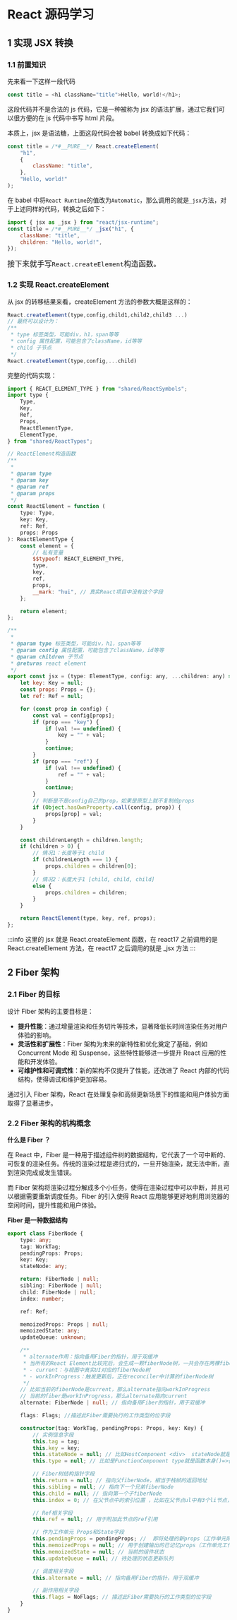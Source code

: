 # React 源码学习

## 1 实现 JSX 转换

### 1.1 前置知识

先来看一下这样一段代码

```javascript
const title = <h1 className="title">Hello, world!</h1>;
```

这段代码并不是合法的 js 代码，它是一种被称为 jsx 的语法扩展，通过它我们可以很方便的在 js 代码中书写 html 片段。

本质上，jsx 是语法糖，上面这段代码会被 babel 转换成如下代码：

```javascript
const title = /*#__PURE__*/ React.createElement(
    "h1",
    {
        className: "title",
    },
    "Hello, world!"
);
```

在 babel 中将`React Runtime`的值改为`Automatic`，那么调用的就是`_jsx`方法，对于上述同样的代码，转换之后如下：

```javascript
import { jsx as _jsx } from "react/jsx-runtime";
const title = /*#__PURE__*/ _jsx("h1", {
    className: "title",
    children: "Hello, world!",
});
```

<big>接下来就手写`React.createElement`构造函数。</big>

### 1.2 实现 React.createElement

从 jsx 的转移结果来看，createElement 方法的参数大概是这样的：

```javascript
React.createElement(type,config,child1,child2,child3 ...)
// 最终可以设计为：
/**
 * type 标签类型，可能div，h1，span等等
 * config 属性配置，可能包含了className，id等等
 * child 子节点
 */
React.createElement(type,config,...child)
```

完整的代码实现：

```javascript
import { REACT_ELEMENT_TYPE } from "shared/ReactSymbols";
import type {
    Type,
    Key,
    Ref,
    Props,
    ReactElementType,
    ElementType,
} from "shared/ReactTypes";

// ReactElement构造函数
/**
 *
 * @param type
 * @param key
 * @param ref
 * @param props
 */
const ReactElement = function (
    type: Type,
    key: Key,
    ref: Ref,
    props: Props
): ReactElementType {
    const element = {
        // 私有变量
        $$typeof: REACT_ELEMENT_TYPE,
        type,
        key,
        ref,
        props,
        __mark: "hui", // 真实React项目中没有这个字段
    };

    return element;
};

/**
 *
 * @param type 标签类型，可能div，h1，span等等
 * @param config 属性配置，可能包含了className，id等等
 * @param children 子节点
 * @returns react element
 */
export const jsx = (type: ElementType, config: any, ...children: any) => {
    let key: Key = null;
    const props: Props = {};
    let ref: Ref = null;

    for (const prop in config) {
        const val = config[props];
        if (prop === "key") {
            if (val !== undefined) {
                key = "" + val;
            }
            continue;
        }
        if (prop === "ref") {
            if (val !== undefined) {
                ref = "" + val;
            }
            continue;
        }
        // 判断是不是config自己的prop，如果是原型上就不复制给props
        if (Object.hasOwnProperty.call(config, prop)) {
            props[prop] = val;
        }
    }

    const childrenLength = children.length;
    if (children > 0) {
        // 情况1：长度等于1 child
        if (childrenLength === 1) {
            props.children = children[0];
        }
        // 情况2：长度大于1 [child, child, child]
        else {
            props.children = children;
        }
    }

    return ReactElement(type, key, ref, props);
};
```

:::info
这里的 jsx 就是 React.createElement 函数，在 react17 之前调用的是 React.createElement 方法，在 react17 之后调用的就是 \_jsx 方法
:::

## 2 Fiber 架构

### 2.1 Fiber 的目标

设计 Fiber 架构的主要目标是：

-   **提升性能**：通过增量渲染和任务切片等技术，显著降低长时间渲染任务对用户体验的影响。
-   **灵活性和扩展性**：Fiber 架构为未来的新特性和优化奠定了基础，例如 Concurrent Mode 和 Suspense，这些特性能够进一步提升 React 应用的性能和开发体验。
-   **可维护性和可调式性**：新的架构不仅提升了性能，还改进了 React 内部的代码结构，使得调试和维护更加容易。

通过引入 Fiber 架构，React 在处理复杂和高频更新场景下的性能和用户体验方面取得了显著进步。

### 2.2 Fiber 架构的机构概念

**什么是 Fiber ？**

在 React 中，Fiber 是一种用于描述组件树的数据结构，它代表了一个可中断的、可恢复的渲染任务。传统的渲染过程是递归式的，一旦开始渲染，就无法中断，直到渲染完成或发生错误。

而 Fiber 架构将渲染过程分解成多个小任务，使得在渲染过程中可以中断，并且可以根据需要重新调度任务。Fiber 的引入使得 React 应用能够更好地利用浏览器的空闲时间，提升性能和用户体验。

**Fiber 是一种数据结构**

```typescript
export class FiberNode {
    type: any;
    tag: WorkTag;
    pendingProps: Props;
    key: Key;
    stateNode: any;

    return: FiberNode | null;
    sibling: FiberNode | null;
    child: FiberNode | null;
    index: number;

    ref: Ref;

    memoizedProps: Props | null;
    memoizedState: any;
    updateQueue: unknown;

    /**
     * alternate作用：指向备用Fiber的指针，用于双缓冲
     * 当所有的React Element比较完后，会生成一颗fiberNode树，一共会存在两棵fiberNode树
     * - current：与视图中真实UI对应的fiberNode树
     * - workInProgress：触发更新后，正在reconciler中计算的fiberNode树
     */
    // 比如当前的fiberNode是current，那么alternate指向workInProgress
    // 当前的fiber是workInProgress，那么alternate指向current
    alternate: FiberNode | null; // 指向备用Fiber的指针，用于双缓冲

    flags: Flags; //描述此Fiber需要执行的工作类型的位字段

    constructor(tag: WorkTag, pendingProps: Props, key: Key) {
        // 实例信息字段
        this.tag = tag;
        this.key = key;
        this.stateNode = null; // 比如HostComponent <div>  stateNode就是div DOM
        this.type = null; // 比如是FunctionComponent type就是函数本身()=>{}

        // Fiber树结构指针字段
        this.return = null; // 指向父fiberNode，相当于栈帧的返回地址
        this.sibling = null; // 指向下一个兄弟fiberNode
        this.child = null; // 指向第一个子fiberNode
        this.index = 0; // 在父节点中的索引位置 ，比如在父节点ul中有3个li节点，索引从0开始

        // Ref相关字段
        this.ref = null; // 用于附加此节点的ref引用

        // 作为工作单元 Props和State字段
        this.pendingProps = pendingProps; //  即将处理的新props（工作单元刚开始准备工作的时候props是什么）
        this.memoizedProps = null; // 用于创建输出的已记忆props（工作单元工作完成之后的props是什么，也就是确定下来的props是什么）
        this.memoizedState = null; // 当前的组件状态
        this.updateQueue = null; // 待处理的状态更新队列

        // 调度相关字段
        this.alternate = null; // 指向备用Fiber的指针，用于双缓冲

        // 副作用相关字段
        this.flags = NoFlags; // 描述此Fiber需要执行的工作类型的位字段
    }
}
```
